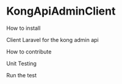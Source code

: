 # KongApiAdminClient

How to install 


Client Laravel for the kong admin api

How to contribute 


Unit Testing 

Run the test
